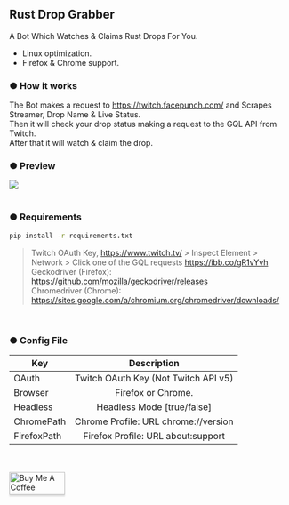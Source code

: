 ## Rust Drop Grabber
A Bot Which Watches & Claims Rust Drops For You.

- Linux optimization.
- Firefox & Chrome support.

### ● How it works

The Bot makes a request to https://twitch.facepunch.com/ and Scrapes Streamer, Drop Name & Live Status.<br/>
Then it will check your drop status making a request to the GQL API from Twitch.<br/>
After that it will watch & claim the drop.


### ● Preview

![](https://i.gyazo.com/8e5cf453599d15a4d731672228f15822.png)<br/><br/>


### ● Requirements
 ```bash 
 pip install -r requirements.txt
```
> Twitch OAuth Key, https://www.twitch.tv/ > Inspect Element > Network > Click one of the GQL requests https://ibb.co/gR1vYvh<br/>
> Geckodriver (Firefox): https://github.com/mozilla/geckodriver/releases<br/>
> Chromedriver (Chrome): https://sites.google.com/a/chromium.org/chromedriver/downloads/<br/>

<br/>

### ● Config File

| Key           | Description                          |
| ------------- |:------------------------------------:|
| OAuth         | Twitch OAuth Key (Not Twitch API v5) |
| Browser       | Firefox or Chrome.                   |
| Headless      | Headless Mode [true/false]           |
| ChromePath    | Chrome Profile: URL chrome://version     |
| FirefoxPath   | Firefox Profile: URL about:support       |


<br/>
<br/>
<a href="https://www.buymeacoffee.com/GoekhanA" target="_blank"><img src="https://cdn.buymeacoffee.com/buttons/default-blue.png" alt="Buy Me A Coffee" style="height: 41px !important;width: 100px !important;box-shadow: 0px 3px 2px 0px rgba(190, 190, 190, 0.5) !important;-webkit-box-shadow: 0px 3px 2px 0px rgba(190, 190, 190, 0.5) !important;" ></a>




